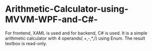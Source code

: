 # Arithmetic-Calculator-using-MVVM-WPF-and-C#-
For frontend, XAML is used and for backend, C# is used. It is a simple arithmetic calculator with 4 operands( +,-,*,/) using Enum. The result textbox is read-only.

